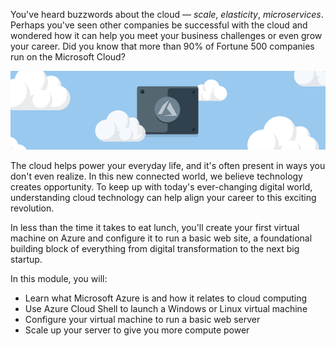 You've heard buzzwords about the cloud &mdash; _scale_, _elasticity_, _microservices_. Perhaps you've seen other companies be successful with the cloud and wondered how it can help you meet your business challenges or even grow your career. Did you know that more than 90% of Fortune 500 companies run on the Microsoft Cloud?

![The Azure logo representing the start of your learning journey](../media/1-heading.png)

The cloud helps power your everyday life, and it's often present in ways you don't even realize. In this new connected world, we believe technology creates opportunity. To keep up with today's ever-changing digital world, understanding cloud technology can help align your career to this exciting revolution.

In less than the time it takes to eat lunch, you'll create your first virtual machine on Azure and configure it to run a basic web site, a foundational building block of everything from digital transformation to the next big startup.

In this module, you will:

- Learn what Microsoft Azure is and how it relates to cloud computing
- Use Azure Cloud Shell to launch a Windows or Linux virtual machine
- Configure your virtual machine to run a basic web server
- Scale up your server to give you more compute power